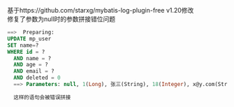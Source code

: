 基于https://github.com/starxg/mybatis-log-plugin-free v1.20修改    
修复了参数为null时的参数拼接错位问题

```sql
==>  Preparing:
UPDATE mp_user
SET name=?
WHERE id = ?
  AND name = ?
  AND age = ?
  AND email = ?
  AND deleted = 0 
  ==> Parameters: null, 1(Long), 张三(String), 18(Integer), x@y.com(String)
  
  这样的语句会被错误拼接
```
